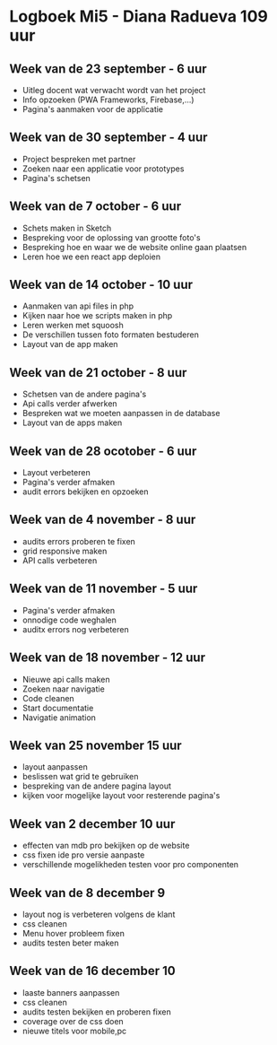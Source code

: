 # Logboek Mi5 - Diana Radueva 109 uur

## Week van de 23 september - 6 uur
* Uitleg docent wat verwacht wordt van het project
* Info opzoeken (PWA Frameworks, Firebase,...)
* Pagina's aanmaken voor de applicatie

## Week van de 30 september - 4 uur
* Project bespreken met partner
* Zoeken naar een applicatie voor prototypes
* Pagina's schetsen

## Week van de 7 october - 6 uur
* Schets maken in Sketch
* Bespreking voor de oplossing van grootte foto's
* Bespreking hoe en waar we de website online gaan plaatsen
* Leren hoe we een react app deploien

## Week van de 14 october - 10 uur
* Aanmaken van api files in php
* Kijken naar hoe we scripts maken in php
* Leren werken met squoosh 
* De verschillen tussen foto formaten bestuderen
* Layout van de app maken

## Week van de 21 october - 8 uur
* Schetsen van de andere pagina's
* Api calls verder afwerken
* Bespreken wat we moeten aanpassen in de database
* Layout van de apps maken

## Week van de 28 ocotober - 6 uur
* Layout verbeteren
* Pagina's verder afmaken
* audit errors bekijken en opzoeken 

## Week van de 4 november - 8 uur
* audits errors proberen te fixen
* grid responsive maken
* API calls verbeteren

## Week van de 11 november - 5 uur
* Pagina's verder afmaken
* onnodige code weghalen
* auditx errors nog verbeteren

## Week van de 18 november - 12 uur
* Nieuwe api calls maken
* Zoeken naar navigatie
* Code cleanen
* Start documentatie
* Navigatie animation

## Week van 25 november 15 uur
* layout aanpassen
* beslissen wat grid te gebruiken
* bespreking van de andere pagina layout
* kijken voor mogelijke layout voor resterende pagina's

## Week van 2 december 10 uur
* effecten van mdb pro bekijken op de website
* css fixen ide pro versie aanpaste
* verschillende mogelikheden testen voor pro componenten

## Week van de 8 december 9
* layout nog is verbeteren volgens de klant
* css cleanen
* Menu hover probleem fixen
* audits testen beter maken

## Week van de 16 december 10
* laaste banners aanpassen
* css cleanen
* audits testen bekijken en proberen fixen
* coverage over de css doen
* nieuwe titels voor mobile,pc
